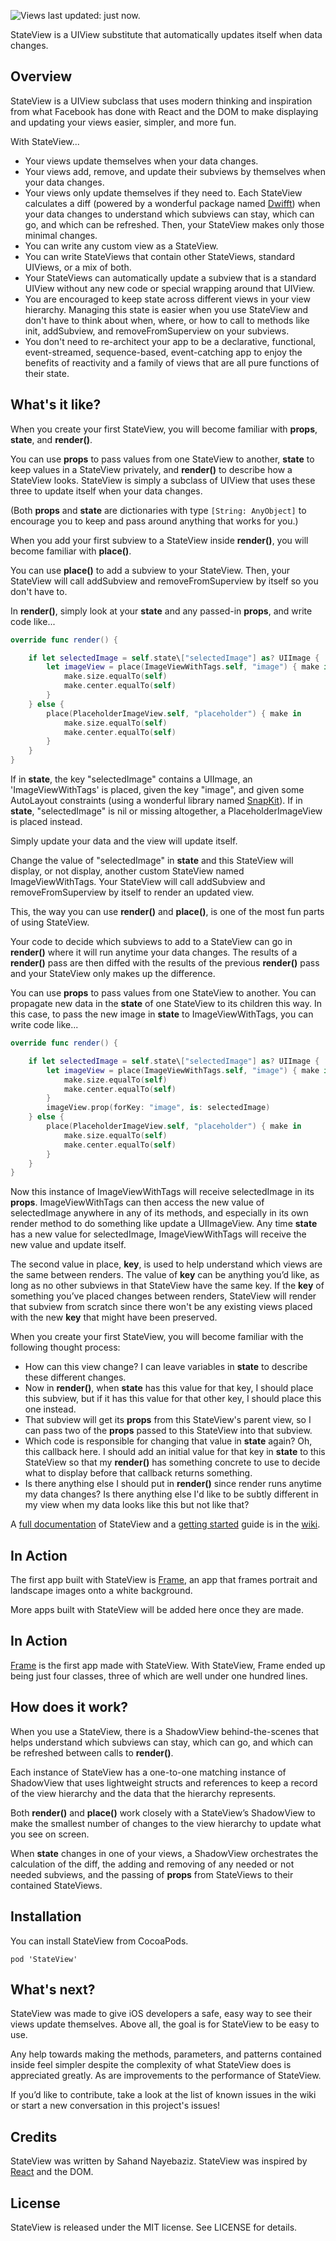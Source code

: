 ![Views last updated: just now.](https://www.dropbox.com/s/cjqcrxnq060ax74/stateview%20header.png?dl=1)

StateView is a UIView substitute that automatically updates itself when data changes.

## Overview

StateView is a UIView subclass that uses modern thinking and inspiration from what Facebook has done with React and the DOM to make displaying and updating your views easier, simpler, and more fun.

With StateView...
- Your views update themselves when your data changes.
- Your views add, remove, and update their subviews by themselves when your data changes.
- Your views only update themselves if they need to. Each StateView calculates a diff (powered by a wonderful package named [Dwifft](https://github.com/jflinter/Dwifft)) when your data changes to understand which subviews can stay, which can go, and which can be refreshed. Then, your StateView makes only those minimal changes.
- You can write any custom view as a StateView.
- You can write StateViews that contain other StateViews, standard UIViews, or a mix of both.
- Your StateViews can automatically update  a subview that is a standard UIView without any new code or special wrapping around that UIView.
- You are encouraged to keep state across different views in your view hierarchy. Managing this state is easier when you use StateView and don't have to think about when, where, or how to call to methods like init, addSubview, and removeFromSuperview on your subviews.
- You don't need to re-architect your app to be a declarative, functional, event-streamed, sequence-based, event-catching app to enjoy the benefits of reactivity and a family of views that are all pure functions of their state.

## What's it like?

When you create your first StateView, you will become familiar with **props**, **state**, and **render()**.

You can use **props** to pass values from one StateView to another, **state** to keep values in a StateView privately, and **render()** to describe how a StateView looks. StateView is simply a subclass of UIView that uses these three to update itself when your data changes.

(Both **props** and **state** are dictionaries with type `[String: AnyObject]` to encourage you to keep and pass around anything that works for you.)

When you add your first subview to a StateView inside **render()**, you will become familiar with **place()**.

You can use **place()** to add a subview to your StateView. Then, your StateView will call addSubview and removeFromSuperview by itself so you don't have to.

In **render()**, simply look at your **state** and any passed-in **props**, and write code like...

```swift
override func render() {

	if let selectedImage = self.state\["selectedImage"] as? UIImage {
		let imageView = place(ImageViewWithTags.self, "image") { make in
			make.size.equalTo(self)
			make.center.equalTo(self)
		}
	} else {
		place(PlaceholderImageView.self, "placeholder") { make in
			make.size.equalTo(self)
			make.center.equalTo(self)
		}
	}
}
```

If in **state**, the key "selectedImage" contains a UIImage, an 'ImageViewWithTags' is placed, given the key "image", and given some AutoLayout constraints (using a wonderful library named [SnapKit](https://github.com/SnapKit/SnapKit)). If in **state**, "selectedImage" is nil or missing altogether, a PlaceholderImageView is placed instead.

Simply update your data and the view will update itself.

Change the value of "selectedImage" in **state** and this StateView will display, or not display, another custom StateView named ImageViewWithTags. Your StateView will call addSubview and removeFromSuperview by itself to render an updated view.

This, the way you can use **render()** and **place()**, is one of the most fun parts of using StateView.  

Your code to decide which subviews to add to a StateView can go in **render()** where it will run anytime your data changes. The results of a **render()** pass are then diffed with the results of the previous **render()** pass and your StateView only makes up the difference.

You can use **props** to pass values from one StateView to another. You can propagate new data in the **state** of one StateView to its children this way. In this case, to pass the new image in **state** to ImageViewWithTags, you can write code like...

```swift
override func render() {

	if let selectedImage = self.state\["selectedImage"] as? UIImage {
		let imageView = place(ImageViewWithTags.self, "image") { make in
			make.size.equalTo(self)
			make.center.equalTo(self)
		}
		imageView.prop(forKey: "image", is: selectedImage)
	} else {
		place(PlaceholderImageView.self, "placeholder") { make in
			make.size.equalTo(self)
			make.center.equalTo(self)
		}
	}
}
```

Now this instance of ImageViewWithTags will receive selectedImage in its **props**. ImageViewWithTags can then access the new value of selectedImage anywhere in any of its methods, and especially in its own render method to do something like update a UIImageView. Any time **state** has a new value for selectedImage, ImageViewWithTags will receive the new value and update itself.

The second value in place, **key**, is used to help understand which views are the same between renders. The value of **key** can be anything you’d like, as long as no other subviews in that StateView have the same key. If the **key** of something you’ve placed changes between renders, StateView will render that subview from scratch since there won't be any existing views placed with the new **key** that might have been preserved.

When you create your first StateView, you will become familiar with the following thought process:
- How can this view change? I can leave variables in **state** to describe these different changes.
- Now in **render()**, when **state** has this value for that key, I should place this subview, but if it has this value for that other key, I should place this one instead.
- That subview will get its **props** from this StateView's parent view, so I can pass two of the **props** passed to this StateView into that subview.
- Which code is responsible for changing that value in **state** again? Oh, this callback here. I should add an initial value for that key in **state** to this StateView so that my **render()** has something concrete to use to decide what to display before that callback returns something.  
- Is there anything else I should put in **render()** since render runs anytime my data changes? Is there anything else I'd like to be subtly different in my view when my data looks like this but not like that?

A [full documentation](https://github.com/sahandnayebaziz/StateView/wiki/Documentation) of StateView and a [getting started](https://github.com/sahandnayebaziz/StateView/wiki/Getting-started) guide is in the [wiki](https://github.com/sahandnayebaziz/StateView/wiki).

## In Action

The first app built with StateView is [Frame](https://github.com/sahandnayebaziz/StateView-Samples-Frame), an app that frames portrait and landscape images onto a white background.

More apps built with StateView will be added here once they are made.

## In Action

[Frame](https://github.com/sahandnayebaziz/StateView-Samples-Frame) is the first app made with StateView. With StateView, Frame ended up being just four classes, three of which are well under one hundred lines.

## How does it work?

When you use a StateView, there is a ShadowView behind-the-scenes that helps understand which subviews can stay, which can go, and which can be refreshed between calls to **render()**.

Each instance of StateView has a one-to-one matching instance of ShadowView that uses lightweight structs and references to keep a record of the view hierarchy and the data that the hierarchy represents.

Both **render()** and **place()** work closely with a StateView’s ShadowView to make the smallest number of changes to the view hierarchy to update what you see on screen.

When **state** changes in one of your views, a ShadowView orchestrates the calculation of the diff, the adding and removing of any needed or not needed subviews, and the passing of **props** from StateViews to their contained StateViews.

## Installation

You can install StateView from CocoaPods.

`pod 'StateView'`

## What's next?

StateView was made to give iOS developers a safe, easy way to see their views update themselves. Above all, the goal is for StateView to be easy to use.

Any help towards making the methods, parameters, and patterns contained inside feel simpler despite the complexity of what StateView does is appreciated greatly. As are improvements to the performance of StateView.

If you’d like to contribute, take a look at the list of known issues in the wiki or start a new conversation in this project's issues!

## Credits

StateView was written by Sahand Nayebaziz. StateView was inspired by [React](https://facebook.github.io/react/) and the DOM.

## License

StateView is released under the MIT license. See LICENSE for details.
